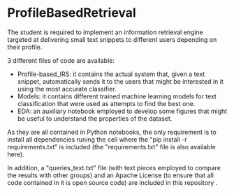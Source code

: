 # ProfileBasedRetrieval
The student is required to implement an information retrieval engine targeted at delivering small text snippets to different users depending on their profile.

3 different files of code are available:
- Profile-based_IRS: it contains the actual system that, given a text snippet, automatically sends it to the users that might be interested in it using the most accurate classifier.
-  Models: it contains different trained machine learning models for text classification that were used as attempts to find the best one.
-  EDA: an auxiliary notebook employed to develop some figures that might be useful to understand the properties of the dataset.

As they are all contained in Python notebooks, the only requirement is to install all dependencies runing the cell where the "pip install -r requirements.txt" is included (the "requirements.txt" file is also available here).

In addition, a "queries_text.txt" file (with text pieces employed to compare the results with other groups) and an Apache License (to ensure that all code contained in it is open source code) are included in this repository . 
